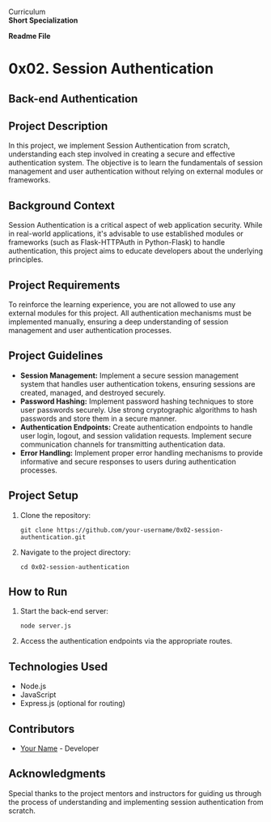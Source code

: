 Curriculum <br>
**Short Specialization** <br>

**Readme File**

# 0x02. Session Authentication
## Back-end Authentication

## Project Description

In this project, we implement Session Authentication from scratch, understanding each step involved in creating a secure and effective authentication system. The objective is to learn the fundamentals of session management and user authentication without relying on external modules or frameworks.

## Background Context

Session Authentication is a critical aspect of web application security. While in real-world applications, it's advisable to use established modules or frameworks (such as Flask-HTTPAuth in Python-Flask) to handle authentication, this project aims to educate developers about the underlying principles.

## Project Requirements

To reinforce the learning experience, you are not allowed to use any external modules for this project. All authentication mechanisms must be implemented manually, ensuring a deep understanding of session management and user authentication processes.

## Project Guidelines

- **Session Management:** Implement a secure session management system that handles user authentication tokens, ensuring sessions are created, managed, and destroyed securely.
- **Password Hashing:** Implement password hashing techniques to store user passwords securely. Use strong cryptographic algorithms to hash passwords and store them in a secure manner.
- **Authentication Endpoints:** Create authentication endpoints to handle user login, logout, and session validation requests. Implement secure communication channels for transmitting authentication data.
- **Error Handling:** Implement proper error handling mechanisms to provide informative and secure responses to users during authentication processes.

## Project Setup

1. Clone the repository:
   ```
   git clone https://github.com/your-username/0x02-session-authentication.git
   ```
2. Navigate to the project directory:
   ```
   cd 0x02-session-authentication
   ```

## How to Run

1. Start the back-end server:
   ```
   node server.js
   ```
2. Access the authentication endpoints via the appropriate routes.

## Technologies Used

- Node.js
- JavaScript
- Express.js (optional for routing)

## Contributors

- [Your Name](https://github.com/your-username) - Developer

## Acknowledgments

Special thanks to the project mentors and instructors for guiding us through the process of understanding and implementing session authentication from scratch.
